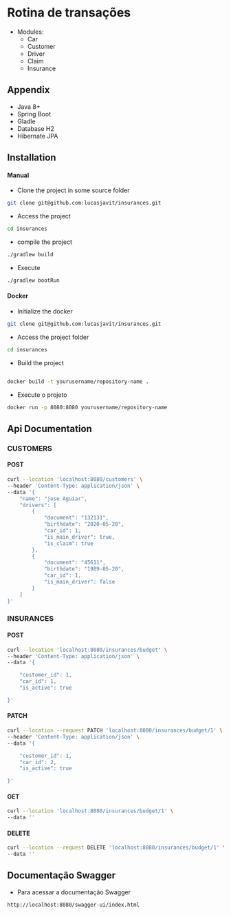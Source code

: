
# Rotina de transações

- Modules:
    - Car
    - Customer
    - Driver
    - Claim
    - Insurance



## Appendix

- Java 8+
- Spring Boot
- Gladle
- Database H2
- Hibernate JPA


## Installation

#### Manual
- Clone the project in some source folder
```bash
git clone git@github.com:lucasjavit/insurances.git
```
- Access the project
```bash
cd insurances
```
- compile the project
```bash
./gradlew build

```
- Execute
```bash
./gradlew bootRun
```

#### Docker
- Initialize the docker

```bash
git clone git@github.com:lucasjavit/insurances.git

```

- Access the project folder
```bash
cd insurances
```

- Build the project
```bash

docker build -t yourusername/repository-name .

```

- Execute o projeto
```bash
docker run -p 8080:8080 yourusername/repository-name
```


## Api Documentation

### CUSTOMERS
#### POST


```bash
curl --location 'localhost:8080/customers' \
--header 'Content-Type: application/json' \
--data '{
    "name": "jose Aguiar",
    "drivers": [
        {
            "document": "132131",
            "birthdate": "2020-05-20",
            "car_id": 1,
            "is_main_driver": true,
            "is_claim": true
        },
        {
            "document": "45611",
            "birthdate": "1989-05-20",
            "car_id": 1,
            "is_main_driver": false
        }
    ]
}'
```

### INSURANCES
#### POST


```bash
curl --location 'localhost:8080/insurances/budget' \
--header 'Content-Type: application/json' \
--data '{

    "customer_id": 1,
    "car_id": 1,
    "is_active": true

}'
```


#### PATCH


```bash
curl --location --request PATCH 'localhost:8080/insurances/budget/1' \
--header 'Content-Type: application/json' \
--data '{

    "customer_id": 1,
    "car_id": 2,
    "is_active": true

}'
```

####  GET


```bash
curl --location 'localhost:8080/insurances/budget/1' \
--data ''
```

####  DELETE


```bash
curl --location --request DELETE 'localhost:8080/insurances/budget/1' \
--data ''
```

## Documentação Swagger

- Para acessar a documentação Swagger

```bash
http://localhost:8080/swagger-ui/index.html
```
